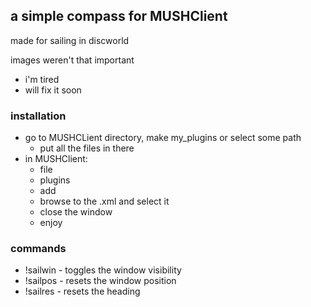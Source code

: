 ## a simple compass for MUSHClient ##

made for sailing in discworld

images weren't that important
* i'm tired
 * will fix it
soon

### installation ##

* go to MUSHCLient directory, make my_plugins or select some path
  * put all the files in there
* in MUSHClient:
  * file
  * plugins
  * add
  * browse to the .xml and select it
  * close the window
  * enjoy

### commands ###

* !sailwin - toggles the window visibility
* !sailpos - resets the window position
* !sailres - resets the heading 
